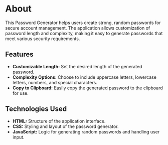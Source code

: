 <h1>About</h1>
<p>This Password Generator helps users create strong, random passwords for secure account management. The application allows customization of password length and complexity, making it easy to generate passwords that meet various security requirements.</p>

<h2>Features</h2>
<ul>
    <li><strong>Customizable Length:</strong> Set the desired length of the generated password.</li>
    <li><strong>Complexity Options:</strong> Choose to include uppercase letters, lowercase letters, numbers, and special characters.</li>
    <li><strong>Copy to Clipboard:</strong> Easily copy the generated password to the clipboard for use.</li>
</ul>

<h2>Technologies Used</h2>
<ul>
    <li><strong>HTML:</strong> Structure of the application interface.</li>
    <li><strong>CSS:</strong> Styling and layout of the password generator.</li>
    <li><strong>JavaScript:</strong> Logic for generating random passwords and handling user input.</li>
</ul>
